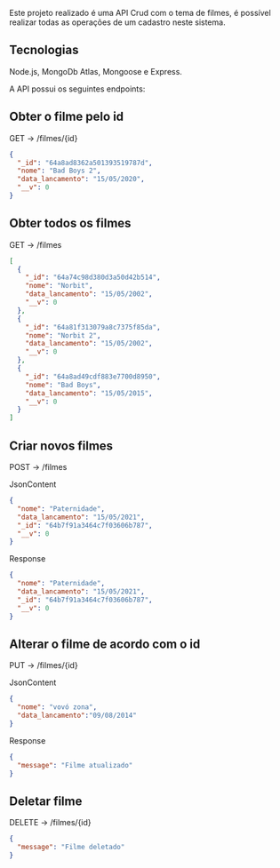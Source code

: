 Este projeto realizado é uma API Crud com o tema de filmes, é possível realizar todas as operações de um cadastro neste sistema.

<h2>Tecnologias</h2>
Node.js, MongoDb Atlas, Mongoose e Express.

A API possui os seguintes endpoints:

<h2>Obter o filme pelo id </h2>

GET -> /filmes/{id}

```json
{
  "_id": "64a8ad8362a501393519787d",
  "nome": "Bad Boys 2",
  "data_lancamento": "15/05/2020",
  "__v": 0
}
```
<h2>Obter todos os filmes </h2>

GET -> /filmes 

```json
[
  {
    "_id": "64a74c98d380d3a50d42b514",
    "nome": "Norbit",
    "data_lancamento": "15/05/2002",
    "__v": 0
  },
  {
    "_id": "64a81f313079a8c7375f85da",
    "nome": "Norbit 2",
    "data_lancamento": "15/05/2002",
    "__v": 0
  },
  {
    "_id": "64a8ad49cdf883e7700d8950",
    "nome": "Bad Boys",
    "data_lancamento": "15/05/2015",
    "__v": 0
  }
]
```

<h2>Criar novos filmes </h2>

POST -> /filmes

JsonContent
```json
{
  "nome": "Paternidade",
  "data_lancamento": "15/05/2021",
  "_id": "64b7f91a3464c7f03606b787",
  "__v": 0
}
```
Response
```json
{
  "nome": "Paternidade",
  "data_lancamento": "15/05/2021",
  "_id": "64b7f91a3464c7f03606b787",
  "__v": 0
}
```
<h2>Alterar o filme de acordo com o id</h2>

PUT -> /filmes/{id}

JsonContent
```json
{
  "nome": "vovó zona",
  "data_lancamento":"09/08/2014"
}
```
Response

```json
{
  "message": "Filme atualizado"
}
```

<h2>Deletar filme</h2>

DELETE -> /filmes/{id}

```json
{
  "message": "Filme deletado"
}
```




